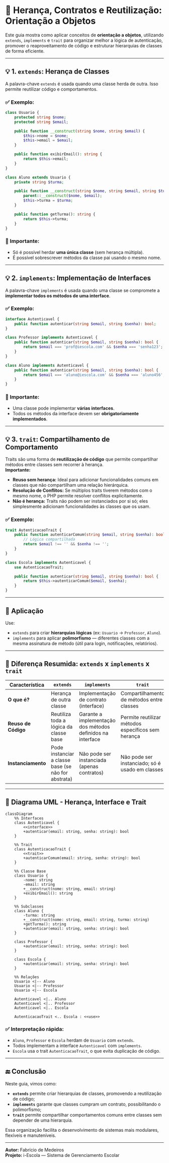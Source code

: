 # 📘 Herança, Contratos e Reutilização: Orientação a Objetos

Este guia mostra como aplicar conceitos de **orientação a objetos**, utilizando `extends`, `implements` e `trait` para organizar melhor a lógica de autenticação, promover o reaproveitamento de código e estruturar hierarquias de classes de forma eficiente.

---

## 💡 1. `extends`: Herança de Classes

A palavra-chave `extends` é usada quando uma classe herda de outra. Isso permite reutilizar código e comportamentos.

### ✅ Exemplo:

```php
class Usuario {
    protected string $nome;
    protected string $email;

    public function __construct(string $nome, string $email) {
        $this->nome = $nome;
        $this->email = $email;
    }

    public function exibirEmail(): string {
        return $this->email;
    }
}

class Aluno extends Usuario {
    private string $turma;

    public function __construct(string $nome, string $email, string $turma) {
        parent::__construct($nome, $email);
        $this->turma = $turma;
    }

    public function getTurma(): string {
        return $this->turma;
    }
}
```

### 🧠 Importante:
- Só é possível herdar **uma única classe** (sem herança múltipla).
- É possível sobrescrever métodos da classe pai usando o mesmo nome.

---

## 💡 2. `implements`: Implementação de Interfaces

A palavra-chave `implements` é usada quando uma classe se compromete a **implementar todos os métodos de uma interface**.

### ✅ Exemplo:

```php
interface Autenticavel {
    public function autenticar(string $email, string $senha): bool;
}

class Professor implements Autenticavel {
    public function autenticar(string $email, string $senha): bool {
        return $email === 'prof@iescola.com' && $senha === 'senha123';
    }
}

class Aluno implements Autenticavel {
    public function autenticar(string $email, string $senha): bool {
        return $email === 'aluno@iescola.com' && $senha === 'aluno456';
    }
}
```

### 🧠 Importante:
- Uma classe pode implementar **várias interfaces**.
- Todos os métodos da interface devem ser **obrigatoriamente implementados**.

---

## 💡 3. `trait`: Compartilhamento de Comportamento

Traits são uma forma de **reutilização de código** que permite compartilhar métodos entre classes sem recorrer à herança.  
**Importante:**  
- **Reuso sem herança:** Ideal para adicionar funcionalidades comuns em classes que não compartilham uma relação hierárquica.  
- **Resolução de Conflitos:** Se múltiplos traits tiverem métodos com o mesmo nome, o PHP permite resolver conflitos explicitamente.  
- **Não é herança:** Traits não podem ser instanciados por si só; eles simplesmente adicionam funcionalidades às classes que os usam.

### ✅ Exemplo:

```php
trait AutenticacaoTrait {
    public function autenticarComum(string $email, string $senha): bool {
        // Lógica compartilhada
        return $email !== '' && $senha !== '';
    }
}

class Escola implements Autenticavel {
    use AutenticacaoTrait;

    public function autenticar(string $email, string $senha): bool {
        return $this->autenticarComum($email, $senha);
    }
}
```

---

## 🧱 Aplicação

Use:

- `extends` para criar **hierarquias lógicas** (ex: `Usuario` → `Professor`, `Aluno`).
- `implements` para aplicar **polimorfismo** — diferentes classes com a mesma assinatura de método (útil para login, notificações, relatórios).

---

## 📌 Diferença Resumida: `extends` x `implements` x `trait`

| Característica        | `extends`                        | `implements`                                | `trait`                                |
|-----------------------|----------------------------------|---------------------------------------------|----------------------------------------|
| **O que é?**          | Herança de outra classe          | Implementação de contrato (interface)       | Compartilhamento de métodos entre classes |
| **Reuso de Código**   | Reutiliza toda a lógica da classe base | Garante a implementação dos métodos definidos na interface | Permite reutilizar métodos específicos sem herança |
| **Instanciamento**    | Pode instanciar a classe base (se não for abstrata) | Não pode ser instanciada (apenas contratos) | Não pode ser instanciado; só é usado em classes |

---

## 🎯 Diagrama UML - Herança, Interface e Trait

```mermaid
classDiagram
    %% Interfaces
    class Autenticavel {
        <<interface>>
        +autenticar(email: string, senha: string): bool
    }

    %% Trait
    class AutenticacaoTrait {
        <<trait>>
        +autenticarComum(email: string, senha: string): bool
    }

    %% Classe Base
    class Usuario {
        -nome: string
        -email: string
        +__construct(nome: string, email: string)
        +exibirEmail(): string
    }

    %% Subclasses
    class Aluno {
        -turma: string
        +__construct(nome: string, email: string, turma: string)
        +getTurma(): string
        +autenticar(email: string, senha: string): bool
    }

    class Professor {
        +autenticar(email: string, senha: string): bool
    }

    class Escola {
        +autenticar(email: string, senha: string): bool
    }

    %% Relações
    Usuario <|-- Aluno
    Usuario <|-- Professor
    Usuario <|-- Escola

    Autenticavel <|.. Aluno
    Autenticavel <|.. Professor
    Autenticavel <|.. Escola

    AutenticacaoTrait <.. Escola : <<use>>
```

### ✅ Interpretação rápida:
- `Aluno`, `Professor` e `Escola` herdam de `Usuario` com `extends`.
- Todos implementam a interface `Autenticavel` com `implements`.
- `Escola` usa o trait `AutenticacaoTrait`, o que evita duplicação de código.

---

## 🔚 Conclusão

Neste guia, vimos como:  
- **`extends`** permite criar hierarquias de classes, promovendo a reutilização de código;  
- **`implements`** garante que classes cumpram um contrato, possibilitando o polimorfismo;  
- **`trait`** permite compartilhar comportamentos comuns entre classes sem depender de uma hierarquia.

Essa organização facilita o desenvolvimento de sistemas mais modulares, flexíveis e manuteníveis.

---

**Autor:** Fabrício de Medeiros\
**Projeto:** i-Escola — Sistema de Gerenciamento Escolar

